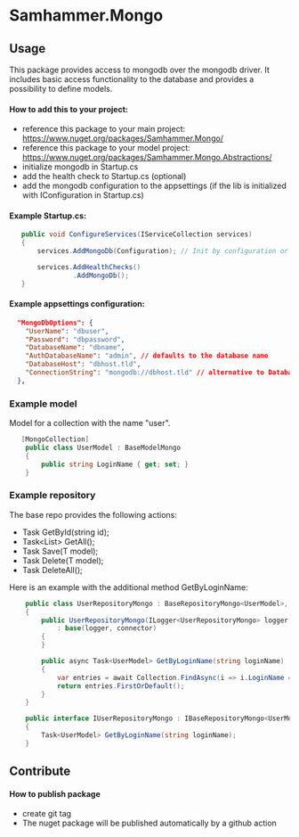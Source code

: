 ﻿# Samhammer.Mongo

## Usage
This package provides access to mongodb over the mongodb driver. It includes basic access functionality to the database and provides a possibility to define models.

#### How to add this to your project:
- reference this package to your main project: https://www.nuget.org/packages/Samhammer.Mongo/
- reference this package to your model project: https://www.nuget.org/packages/Samhammer.Mongo.Abstractions/
- initialize mongodb in Startup.cs
- add the health check to Startup.cs (optional)
- add the mongodb configuration to the appsettings (if the lib is initialized with IConfiguration in Startup.cs)

#### Example Startup.cs:
```csharp
   public void ConfigureServices(IServiceCollection services)
   {
       services.AddMongoDb(Configuration); // Init by configuration or action

       services.AddHealthChecks()
                .AddMongoDb();       
   }
```

#### Example appsettings configuration:
```json
  "MongoDbOptions": {
    "UserName": "dbuser",
    "Password": "dbpassword",
    "DatabaseName": "dbname",
    "AuthDatabaseName": "admin", // defaults to the database name
    "DatabaseHost": "dbhost.tld",
    "ConnectionString": "mongodb://dbhost.tld" // alternative to DatabaseHost
  },
```

### Example model

Model for a collection with the name "user".

```csharp
   [MongoCollection]
    public class UserModel : BaseModelMongo
    {
        public string LoginName { get; set; }
    }
```

### Example repository

The base repo provides the following actions:
  * Task<T> GetById(string id);
  *  Task<List<T>> GetAll();
  * Task Save(T model);
  * Task Delete(T model);
  * Task DeleteAll();

Here is an example with the additional method GetByLoginName:

```csharp
    public class UserRepositoryMongo : BaseRepositoryMongo<UserModel>, IUserRepositoryMongo
    {
        public UserRepositoryMongo(ILogger<UserRepositoryMongo> logger, IMongoDbConnector connector)
            : base(logger, connector)
        {
        }

        public async Task<UserModel> GetByLoginName(string loginName)
        {
            var entries = await Collection.FindAsync(i => i.LoginName == loginName);
            return entries.FirstOrDefault();
        }
    }

    public interface IUserRepositoryMongo : IBaseRepositoryMongo<UserModel>
    {
        Task<UserModel> GetByLoginName(string loginName);
    }
```

## Contribute

#### How to publish package
- create git tag
- The nuget package will be published automatically by a github action
